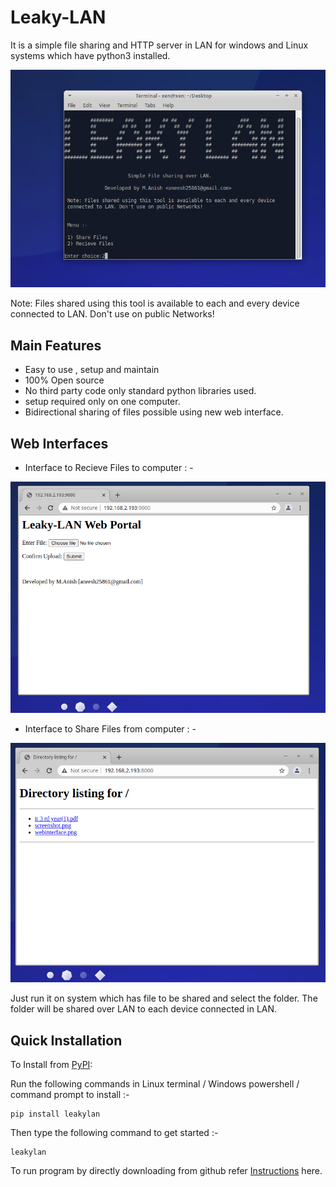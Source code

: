 # Leaky-LAN

It is a simple file sharing and HTTP server in LAN for windows and Linux systems which have python3 installed.

<img src="https://github.com/Anish-M-code/Leaky-LAN/raw/master/screenshot.png">

Note: Files shared using this tool is available to each and every device 
 connected to LAN. Don't use on public Networks!
 
 ## Main Features
 
 - Easy to use , setup and maintain
 - 100% Open source
 - No third party code only standard python libraries used.
 - setup required only on one computer.
 - Bidirectional sharing of files possible using new web interface.
 
 ## Web Interfaces
 
 - Interface to Recieve Files to computer : -
 
 <img src="https://github.com/Anish-M-code/Leaky-LAN/raw/master/webinterface.png">
 
 - Interface to Share Files from computer : -
 
 <img src="https://github.com/Anish-M-code/Leaky-LAN/raw/master/webinterface2.png">
 
 Just run it on system which has file to be shared and select the folder.
 The folder will be shared over LAN to each device connected in LAN.
 
 
Quick Installation
------------------

To Install from [PyPI](https://pypi.org/project/leaky-lan/):

Run the following commands in Linux terminal / Windows powershell / command prompt to install :-

```
pip install leakylan
```
Then type the following command to get started :-

```
leakylan
```
To run program by directly downloading from github refer [ Instructions](/Install.md) here.


